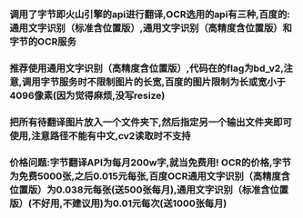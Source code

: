 ### 调用了字节即火山引擎的api进行翻译,OCR选用的api有三种,百度的:通用文字识别（标准含位置版）,通用文字识别（高精度含位置版）和字节的OCR服务

### 推荐使用通用文字识别（高精度含位置版）,代码在的flag为bd_v2,注意,调用字节服务时不限制图片的长宽,百度的图片限制为长或宽小于4096像素(因为觉得麻烦,没写resize)

### 把所有待翻译图片放入一个文件夹下,然后指定另一个输出文件夹即可使用,注意路径不能有中文,cv2读取时不支持

### 价格问题:字节翻译API为每月200w字,就当免费用! OCR的价格,字节为免费5000张,之后0.015元每张,百度OCR通用文字识别（高精度含位置版）为0.038元每张(送500张每月),通用文字识别（标准含位置版）(不好用,不建议用)为0.01元每次(送1000张每月)
